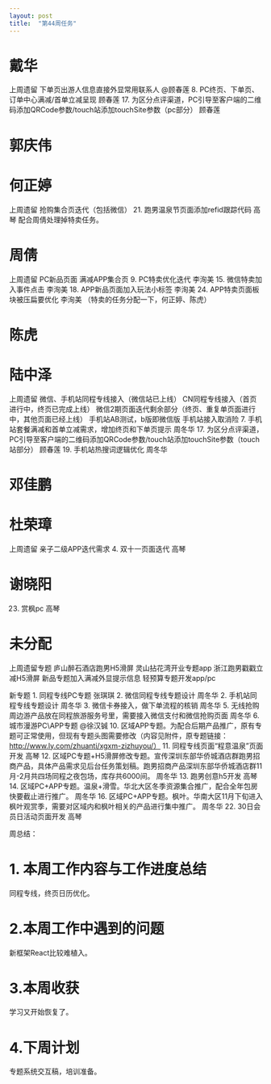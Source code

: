 ```yaml
---
layout: post
title:  "第44周任务"
---
```


# 戴华
  上周遗留
    下单页出游人信息直接外显常用联系人 @顾春莲
  8. PC终页、下单页、订单中心满减/首单立减呈现 顾春莲
  17. 为区分点评渠道，PC引导至客户端的二维码添加QRCode参数/touch站添加touchSite参数（pc部分） 顾春莲

# 郭庆伟

# 何正婷
  上周遗留
    抢购集合页迭代（包括微信）
  21. 跑男温泉节页面添加refid跟踪代码  高琴
  配合周倩处理掉特卖任务。

# 周倩
  上周遗留
    PC新品页面
    满减APP集合页
  9. PC特卖优化迭代 李洵美
  15. 微信特卖加入事件点击 李洵美
  18. APP新品页面加入玩法小标签 李洵美
  24. APP特卖页面板块被压扁要优化 李洵美
  （特卖的任务分配一下，何正婷、陈虎）

# 陈虎

# 陆中泽
  上周遗留
    微信、手机站同程专线接入（微信站已上线）
    CN同程专线接入（首页进行中，终页已完成上线）
    微信2期页面迭代剩余部分（终页、重复单页面进行中，其他页面已经上线）
    手机站AB测试，b版即微信版
    手机站接入取消险
  7. 手机站套餐满减和首单立减需求，增加终页和下单页提示 周冬华
  17. 为区分点评渠道，PC引导至客户端的二维码添加QRCode参数/touch站添加touchSite参数（touch站部分） 顾春莲
  19. 手机站热搜词逻辑优化 周冬华

# 邓佳鹏

# 杜荣璋
  上周遗留
    亲子二级APP迭代需求
  4. 双十一页面迭代 高琴

# 谢晓阳
  23. 赏枫pc 高琴

# 未分配
  上周遗留专题
    庐山醉石酒店跑男H5滑屏
    灵山拈花湾开业专题app
    浙江跑男戳戳立减H5滑屏
    新品专题加入满减外显提示信息
    轻预算专题开发app/pc

  新专题
    1. 同程专线PC专题 张琪琪
    2. 微信同程专线专题设计 周冬华
    2. 手机站同程专线专题设计 周冬华
    3. 微信卡券接入，做下单流程的核销 周冬华
    5. 无线抢购周边游产品放在同程旅游服务号里，需要接入微信支付和微信抢购页面  周冬华
    6. 城市漫游PC\APP专题 @徐汉铖
    10. 区域APP专题。为配合后期产品推广，原有专题可正常使用，但现有专题头图需要修改（内容见附件，原专题链接：http://www.ly.com/zhuanti/xgxm-zizhuyou/）
    11. 同程专线页面“程意温泉”页面开发 高琴
    12. 区域PC专题+H5滑屏修改专题。宣传深圳东部华侨城酒店群跑男招商产品，具体产品需求见后台任务策划稿。跑男招商产品深圳东部华侨城酒店群11月-2月共四场同程之夜包场，库存共6000间。   周冬华
    13. 跑男创意h5开发 高琴
    14. 区域PC+APP专题。温泉+滑雪。华北大区冬季资源集合推广，配合全年包房快要截止进行推广。  周冬华
    16. 区域PC+APP专题。枫叶。华南大区11月下旬进入枫叶观赏季，需要对区域内和枫叶相关的产品进行集中推广。  周冬华
    22. 30日会员日活动页面开发 高琴


周总结：

# 1. 本周工作内容与工作进度总结

同程专线，终页日历优化。

# 2.本周工作中遇到的问题

新框架React比较难植入。

# 3.本周收获

学习又开始恢复了。

# 4.下周计划

专题系统交互稿，培训准备。
